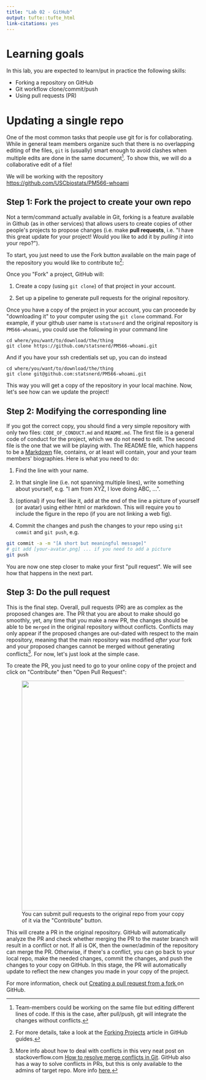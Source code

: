 ```yaml
---
title: "Lab 02 - GitHub"
output: tufte::tufte_html
link-citations: yes
---
```


# Learning goals

In this lab, you are expected to learn/put in practice the following skills:

- Forking a repository on GitHub
- Git workflow clone/commit/push
- Using pull requests (PR)

# Updating a single repo

One of the most common tasks that people use git for is for collaborating. While
in general team members organize such that there is no overlapping editing of
the files, `git` is (usually) smart enough to avoid clashes when multiple edits are done in
the same document[^multiedits]. To show this, we will do a collaborative edit of
a file!

[^multiedits]: Team-members could be working on the same file but editing
different lines of code. If this is the case, after pull/push, git will integrate
the changes without conflicts.

We will be working with the repository https://github.com/USCbiostats/PM566-whoami

## Step 1: Fork the project to create your own repo

Not a term/command actually available in Git, forking is a feature available in
Github (as in other services) that allows users to create copies of other people's
projects to propose changes (i.e. make **pull requests**, i.e. "I have this
great update for your project! Would you like to add it by *pulling it* into your
repo?").

To start, you just need to use the Fork button available on the main page of the repository you would
like to contribute to[^githubmanualfork]:

[^githubmanualfork]: For more details, take a look at the [Forking Projects](https://guides.github.com/activities/forking/) article in GitHub guides.


Once you "Fork" a project, GitHub will:

1. Create a copy (using `git clone`) of that project in your account.

2. Set up a pipeline to generate pull requests for the original repository.


Once you have a copy of the project in your account, you can proceede by
"downloading it" to your computer using the `git clone` command. For example, if
your github user name is `statsnerd` and the original repository is `PM566-whoami`, you could use the following in your command line

```shell
cd where/you/want/to/download/the/thing
git clone https://github.com/statsnerd/PM566-whoami.git
```

And if you have your ssh credentials set up, you can do instead

```shell
cd where/you/want/to/download/the/thing
git clone git@github.com:statsnerd/PM566-whoami.git
```

This way you will get a copy of the repository in your local machine. Now, let's
see how can we update the project!

## Step 2: Modifying the corresponding line

If you got the correct copy, you should find a very simple repository with only
two files: `CODE_OF_CONDUCT.md` and `README.md`. The first file is a general code of conduct for the project, which we do not need to edit. The second file
is the one that we will be playing with. The README file, which happens to be
a [Markdown](https://en.wikipedia.org/wiki/Markdown) file, contains, or at least
will contain, your and your team members' biographies. Here is what you need to
do:

1. Find the line with your name.

2. In that single line (i.e. not spanning multiple lines), write something about
yourself, e.g. "I am from XYZ, I love doing ABC, ...".

3. (optional) if you feel like it, add at the end of the line a picture
of yourself (or avatar) using either html or markdown. This will require you
to include the figure in the repo (if you are not linking a web fig).

4. Commit the changes and push the changes to your repo using `git commit` and
`git push`, e.g.

```sh
git commit -a -m "[A short but meaningful message]"
# git add [your-avatar.png] ... if you need to add a picture
git push
```

You are now one step closer to make your first "pull request". We will see how
that happens in the next part.


## Step 3: Do the pull request

This is the final step. Overall, pull requests (PR) are as complex as the proposed
changes are. The PR that you are about to make should go smoothly, yet, any time
that you make a new PR, the changes should be able to be `merged` in the original
repository without conflicts. Conflicts may only appear if the proposed changes
are out-dated with respect to the main repository, meaning that the main repository
was modified *after* your fork and your proposed changes cannot be merged without
generating conflicts[^mergeconflicts]. For now, let's just look at the simple case.

[^mergeconflicts]: More info about how to deal with conflicts in this very neat
post on stackoverflow.com [How to resolve merge conflicts in Git](https://stackoverflow.com/questions/161813/how-to-resolve-merge-conflicts-in-git?page=1&tab=votes#tab-top).
GitHub also has a way to solve conflicts in PRs, but this is only available to
the admins of target repo. More info [here](https://help.github.com/en/github/collaborating-with-issues-and-pull-requests/resolving-a-merge-conflict-on-github),


To create the PR, you just need to go to your online copy of the project and
click on "Contribute" then "Open Pull Request":

<figure>
<img src="https://user-images.githubusercontent.com/893619/132388465-849ef04d-ad4f-4365-a646-27e88cb9d828.png" width="600px">
<figcaption>You can submit pull requests to the original repo from your copy of it via the "Contribute" button.</figcaption>
</figure>

This will create a PR in the original repository. GitHub will automatically
analyze the PR and check whether merging the PR to the master branch will result
in a conflict or not. If all is OK, then the owner/admin of the repository can
merge the PR. Otherwise, if there's a conflict, you can go back to your local
repo, make the needed changes, commit the changes, and push the changes to
your copy on GitHub. In this stage, the PR will automatically update to reflect
the new changes you made in your copy of the project.

For more information, check out [Creating a pull request from a fork
](https://help.github.com/en/github/collaborating-with-issues-and-pull-requests/creating-a-pull-request-from-a-fork)
on GitHub.


